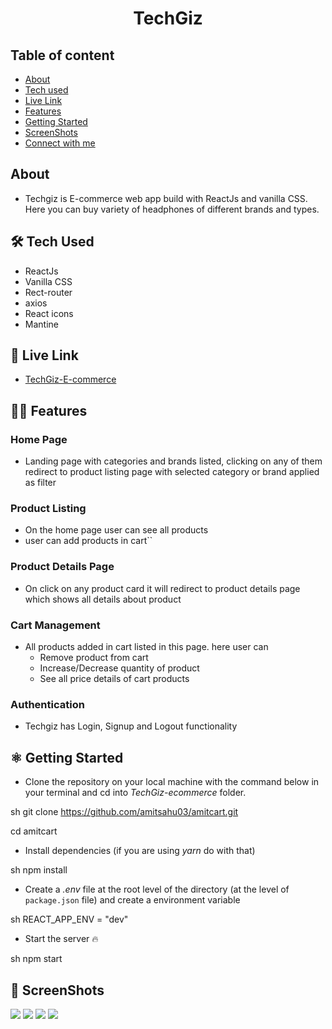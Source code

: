 <div align="center" >
<h1>TechGiz</h1>
</div>

## Table of content

- [About](#about)
- [Tech used](#🛠️-tech-used)
- [Live Link](#🚀-live-link)
- [Features](#🧑‍💻-features)
- [Getting Started](#⚛️-getting-started)
- [ScreenShots](#📸-screenshots)
- [Connect with me](#🧑‍💻-connect-with-me)

## About

- Techgiz is E-commerce web app build with ReactJs and vanilla CSS. Here you can buy variety of headphones of different brands and types.

## 🛠️ Tech Used

- ReactJs
- Vanilla CSS
- Rect-router
- axios
- React icons
- Mantine

## 🚀 Live Link

- [TechGiz-E-commerce](https://amitcart.vercel.app/)

## 🧑‍💻 Features

### Home Page

- Landing page with categories and brands listed, clicking on any of them redirect to product listing page with selected category or brand applied as filter

### Product Listing

- On the home page user can see all products
- user can add products in cart``
### Product Details Page

- On click on any product card it will redirect to product details page which shows all details about product 

### Cart Management
- All products added in cart listed in this page. here user can
  - Remove product from cart
  - Increase/Decrease quantity of product
  - See all price details of cart products


### Authentication

- Techgiz has Login, Signup and Logout functionality

## ⚛️ Getting Started

- Clone the repository on your local machine with the command below in your terminal and cd into *TechGiz-ecommerce* folder.

sh
git clone https://github.com/amitsahu03/amitcart.git

cd amitcart


- Install dependencies (if you are using *yarn* do with that)

sh
npm install


- Create a *.env* file at the root level of the directory (at the level of `package.json` file) and create a environment variable

sh
REACT_APP_ENV = "dev"


- Start the server 🔥

sh
npm start


## 📸 ScreenShots

<img src="https://files.catbox.moe/ojhvms.png" >
<img src="https://files.catbox.moe/o5bnt5.png" >
<img src="https://files.catbox.moe/b2qwrp.png" >
<img src="https://files.catbox.moe/eevvzb.png" >